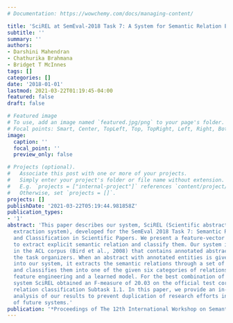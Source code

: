 ```yaml
---
# Documentation: https://wowchemy.com/docs/managing-content/

title: 'SciREL at SemEval-2018 Task 7: A System for Semantic Relation Extraction and Classification'
subtitle: ''
summary: ''
authors:
- Darshini Mahendran
- Chathurika Brahmana
- Bridget T McInnes
tags: []
categories: []
date: '2018-01-01'
lastmod: 2021-03-22T01:19:45-04:00
featured: false
draft: false

# Featured image
# To use, add an image named `featured.jpg/png` to your page's folder.
# Focal points: Smart, Center, TopLeft, Top, TopRight, Left, Right, BottomLeft, Bottom, BottomRight.
image:
  caption: ''
  focal_point: ''
  preview_only: false

# Projects (optional).
#   Associate this post with one or more of your projects.
#   Simply enter your project's folder or file name without extension.
#   E.g. `projects = ["internal-project"]` references `content/project/deep-learning/index.md`.
#   Otherwise, set `projects = []`.
projects: []
publishDate: '2021-03-22T05:19:44.981858Z'
publication_types:
- '1'
abstract: 'This paper describes our system, SciREL (Scientific abstract RELation
  extraction system), developed for the SemEval 2018 Task 7: Semantic Relation Extraction
  and Classification in Scientific Papers. We present a feature-vector based system
  to extract explicit semantic relation and classify them. Our system is trained
  in the ACL corpus (Bird et al., 2008) that contains annotated abstracts given by
  the task organizers. When an abstract with annotated entities is given as the input
  into our system, it extracts the semantic relations through a set of defined features
  and classifies them into one of the given six categories of relations through
  feature engineering and a learned model. For the best combination of features our
  system SciREL obtained an F-measure of 20.03 on the official test corpus in the
  relation classification Subtask 1.1. In this paper, we provide an in-depth error
  analysis of our results to prevent duplication of research efforts in the development
  of future systems.'
publication: '*Proceedings of The 12th International Workshop on Semantic Evaluation*'
---
```

